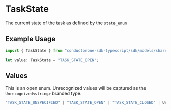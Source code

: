 # TaskState

The current state of the task as defined by the `state_enum`

## Example Usage

```typescript
import { TaskState } from "conductorone-sdk-typescript/sdk/models/shared";

let value: TaskState = "TASK_STATE_OPEN";
```

## Values

This is an open enum. Unrecognized values will be captured as the `Unrecognized<string>` branded type.

```typescript
"TASK_STATE_UNSPECIFIED" | "TASK_STATE_OPEN" | "TASK_STATE_CLOSED" | Unrecognized<string>
```